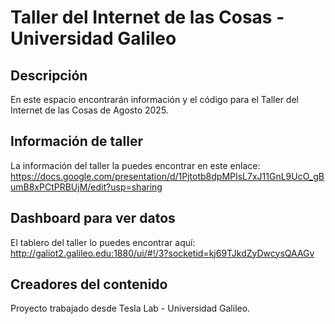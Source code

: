 # Taller del Internet de las Cosas - Universidad Galileo

## Descripción
En este espacio encontrarán información y el código para el Taller del Internet de las Cosas de Agosto 2025.

## Información de taller
La información del taller la puedes encontrar en este enlace: https://docs.google.com/presentation/d/1Pjtotb8dpMPIsL7xJ11GnL9UcO_gBumB8xPCtPRBUjM/edit?usp=sharing

## Dashboard para ver datos
El tablero del taller lo puedes encontrar aquí: http://galiot2.galileo.edu:1880/ui/#!/3?socketid=kj69TJkdZyDwcysQAAGv

## Creadores del contenido
Proyecto trabajado desde Tesla Lab - Universidad Galileo.
